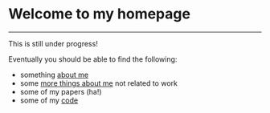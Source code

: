 # Welcome to my homepage

---

This is still under progress!

Eventually you should be able to find the following:

- something [about me](about.md)
- some [more things about me](personal.md) not related to work
- some of my papers (ha!)
- some of my [code](code.md)
